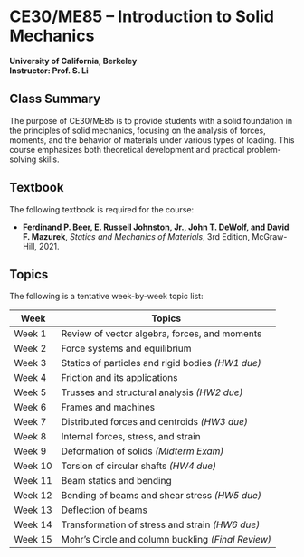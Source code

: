 # CE30/ME85 – Introduction to Solid Mechanics
**University of California, Berkeley**  
**Instructor: Prof. S. Li**

## Class Summary
The purpose of CE30/ME85 is to provide students with a solid foundation in the principles of solid mechanics, focusing on the analysis of forces, moments, and the behavior of materials under various types of loading. This course emphasizes both theoretical development and practical problem-solving skills.

## Textbook
The following textbook is required for the course:
- **Ferdinand P. Beer, E. Russell Johnston, Jr., John T. DeWolf, and David F. Mazurek**, *Statics and Mechanics of Materials*, 3rd Edition, McGraw-Hill, 2021.

## Topics

The following is a tentative week-by-week topic list:

| **Week** | **Topics**                                                        |
|----------|--------------------------------------------------------------------|
| Week 1   | Review of vector algebra, forces, and moments                      |
| Week 2   | Force systems and equilibrium                                      |
| Week 3   | Statics of particles and rigid bodies *(HW1 due)*                  |
| Week 4   | Friction and its applications                                      |
| Week 5   | Trusses and structural analysis *(HW2 due)*                        |
| Week 6   | Frames and machines                                                |
| Week 7   | Distributed forces and centroids *(HW3 due)*                       |
| Week 8   | Internal forces, stress, and strain                                |
| Week 9   | Deformation of solids *(Midterm Exam)*                             |
| Week 10  | Torsion of circular shafts *(HW4 due)*                             |
| Week 11  | Beam statics and bending                                           |
| Week 12  | Bending of beams and shear stress *(HW5 due)*                      |
| Week 13  | Deflection of beams                                                |
| Week 14  | Transformation of stress and strain *(HW6 due)*                    |
| Week 15  | Mohr’s Circle and column buckling *(Final Review)*                 |
